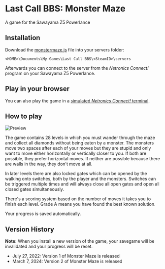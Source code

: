 # Last Call BBS: Monster Maze
A game for the Sawayama Z5 Powerlance

## Installation

Download the [monstermaze.js](https://raw.githubusercontent.com/Zwergesel/last-call-bbs-monster-maze/main/monstermaze.js) file into your servers folder:
```
<HOME>\Documents\My Games\Last Call BBS\<SteamID>\servers
```

Afterwards you can connect to the server from the _Netronics Connect!_ program on your Sawayama Z5 Powerlance.

## Play in your browser

You can also play the game in a [simulated _Netronics Connect!_ terminal](https://zwergesel.github.io/last-call-bbs-monster-maze/netronics-connect.html).

## How to play

![Preview](https://i.imgur.com/S5hFiVc.jpg)

The game contains 28 levels in which you must wander through the maze and collect all diamonds without being eaten by a monster. The monsters move two spaces after each of your moves but they are stupid and only want to move either horizontally or vertically closer to you. If both are possible, they prefer horizontal moves. If neither are possible because there are walls in the way, they don't move at all.

In later levels there are also locked gates which can be opened by the walking onto switches, both by the player and the monsters. Switches can be triggered multiple times and will always close all open gates and open all closed gates simultaneously.

There's a scoring system based on the number of moves it takes you to finish each level. Grade A means you have found the best known solution.

Your progress is saved automatically.

## Version History

**Note:** When you install a new version of the game, your savegame will be invalidated and your progress will be reset.

- July 27, 2022: Version 1 of Monster Maze is released
- March 7, 2024: Version 2 of Monster Maze is released

